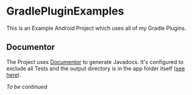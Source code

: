 # GradlePluginExamples
This is an Example Android Project which uses all of my Gradle Plugins.

## Documentor
The Project uses [Documentor](http://www.thomaspaulmann.com/Documentor/) to generate Javadocs. 
It's configured to exclude all Tests and the output directory is in the app folder itself ([see here](https://github.com/thomaspaulmann/GradlePluginExamples/blob/master/app/build.gradle#L29)).

*To be continued*
